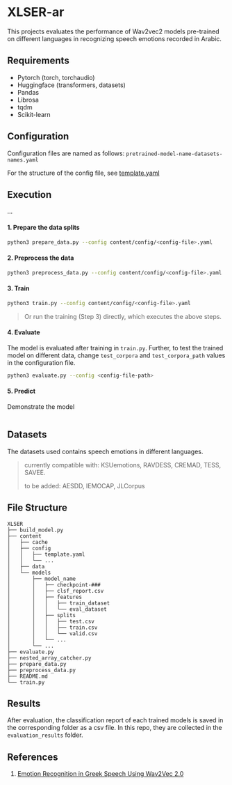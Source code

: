 # XLSER-ar

This projects evaluates the performance of Wav2vec2 models pre-trained on different languages in recognizing speech emotions recorded in Arabic.

## Requirements
- Pytorch (torch, torchaudio)
- Huggingface (transformers, datasets)
- Pandas
- Librosa
- tqdm
- Scikit-learn


## Configuration
Configuration files are named as follows:  `pretrained-model-name-datasets-names.yaml`

For the structure of the config file, see [template.yaml](https://github.com/jawaher-is/XLSER/blob/main/content/config/template.yaml)


## Execution
...

#### 1. Prepare the data splits
```bash
python3 prepare_data.py --config content/config/<config-file>.yaml
```

#### 2. Preprocess the data
```bash
python3 preprocess_data.py --config content/config/<config-file>.yaml
```
#### 3. Train
```bash
python3 train.py --config content/config/<config-file>.yaml
```

> Or run the training (Step 3) directly, which executes the above steps.

#### 4. Evaluate
The model is evaluated after training in `train.py`. Further, to test the trained model on different data, change `test_corpora` and `test_corpora_path` values in the configuration file.

```bash
python3 evaluate.py --config <config-file-path>
```
#### 5. Predict
Demonstrate the model
```
```

## Datasets
The datasets used contains speech emotions in different languages.
> currently compatible with: KSUemotions, RAVDESS, CREMAD, TESS, SAVEE.
>
> to be added: AESDD, IEMOCAP, JLCorpus

## File Structure
```
XLSER
├── build_model.py
├── content
│   ├── cache
│   ├── config
│   │   ├── template.yaml
│   │   └── ...
│   ├── data
│   └── models
│       ├── model_name
│       │   ├── checkpoint-###
│       │   ├── clsf_report.csv
│       │   ├── features
│       │   │   ├── train_dataset
│       │   │   └── eval_dataset
│       │   ├── splits
│       │   │   ├── test.csv
│       │   │   ├── train.csv
│       │   │   └── valid.csv
│       │   └── ...
│       └── ...
├── evaluate.py
├── nested_array_catcher.py
├── prepare_data.py
├── preprocess_data.py
├── README.md
└── train.py

```

## Results
After evaluation, the classification report of each trained models is saved in the corresponding folder as a csv file. In this repo, they are collected in the `evaluation_results` folder.

## References
1. [Emotion Recognition in Greek Speech Using Wav2Vec 2.0](https://colab.research.google.com/github/m3hrdadfi/soxan/blob/main/notebooks/Emotion_recognition_in_Greek_speech_using_Wav2Vec2.ipynb)
